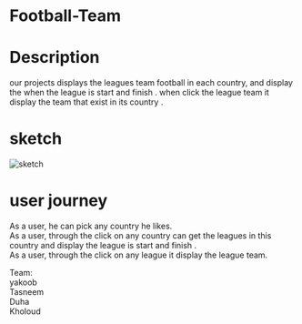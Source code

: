 # Football-Team
# Description
our projects displays the leagues team football in each country, and display the when the league is start and finish .
when click the league team it display the team that exist in its country . 

# sketch
![sketch](https://user-images.githubusercontent.com/55299644/74412141-74f2ca80-4e45-11ea-8bb9-4dcf2778dabe.jpg)

# user journey
As a user, he can pick any country he likes.<br>
As a user, through the click on any country can get the leagues in this country and display the league is start and finish .<br> 
As a user, through the click on any league it display the league team.<br>


Team:<br>
yakoob<br>
Tasneem<br>
Duha<br>
Kholoud<br>




